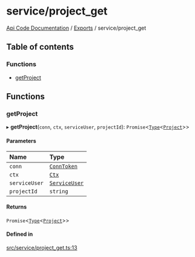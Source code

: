 # service/project\_get
 
[Api Code Documentation](../README.md) / [Exports](../modules.md) / service/project\_get

## Table of contents

### Functions

- [getProject](service_project_get.md#getproject)

## Functions

### getProject

▸ **getProject**(`conn`, `ctx`, `serviceUser`, `projectId`): `Promise`\<[`Type`](result.md#type)\<[`Project`](../interfaces/service_domain_workflow_project.Project.md)\>\>

#### Parameters

| Name | Type |
| :------ | :------ |
| `conn` | [`ConnToken`](service_conn.md#conntoken) |
| `ctx` | [`Ctx`](../interfaces/lib_ctx.Ctx.md) |
| `serviceUser` | [`ServiceUser`](../interfaces/service_domain_organization_service_user.ServiceUser.md) |
| `projectId` | `string` |

#### Returns

`Promise`\<[`Type`](result.md#type)\<[`Project`](../interfaces/service_domain_workflow_project.Project.md)\>\>

#### Defined in

[src/service/project_get.ts:13](https://github.com/openkfw/TruBudget/blob/90402cb/api/src/service/project_get.ts#L13)

